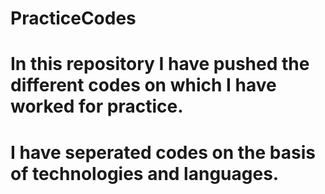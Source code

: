 # PracticeCodes
# In this repository I have pushed the different codes on which I have worked for practice.

# I have seperated codes on the basis of technologies and languages.

